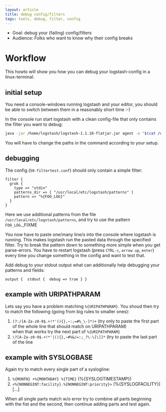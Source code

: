 ```yaml
---
layout: article
title: debug config/filters
tags: tools, debug, filter, config
---
```


* Goal: debug your (failing) config/filters
* Audience: Folks who want to know why their config breaks

# Workflow

This howto will show you how you can debug your logstash-config in a linux-terminal.

## initial setup

You need a console-windows running logstash and your editor, you should be able to switch between them in a reasonably short time :-)

In the console run start logstash with a clean config-file that only contains the filter you want to debug:
```bash
java -jar /home/logstash/logstash-1.1.10-flatjar.jar agent -e "$(cat /usr/local/etc/logstash/conf-available/50-filtertest.conf)"
```
You will have to change the paths in the command according to your setup.

## debugging

The config (`50-filtertest.conf`) should only contain a simple filter:
```
filter {
  grok {
    type => "stdin"
    patterns_dir => [ "/usr/local/etc/logstash/patterns" ]
    pattern => "%{FOO_LOG}"
  }
}
```

Here we use additional patterns from the file `/usr/local/etc/logstash/patterns`, and try to use the pattern `FOO_LOG`._FIXME

You now have to paste one/many line/s into the console where logstash is running. This makes logstash run the pasted data through the specified filter.
Try to break the pattern down to something more simple when you get parse-errors.
You have to restart logstash (press `CTRL-c`, `arrow up`, `enter`) every time you change something in the config and want to test that.

Add debug to your stdout output what can additionally help debugging your patterns and fields:
```
output {  stdout {  debug => true } }
```

## example with URIPATHPARAM

Lets say you have a problem matching `%{URIPATHPARAM}`. You shoud then try to match the following (going from big rules to smaller ones):

1.  `(?:/[A-Za-z0-9$.+!*'(){},~:;=#%_\-]*)+` (try only to paste the first part of the whole line that should match on URIPATHPARAM)<br>when that works try the next part of `%{URIPATHPARAM}`
2.  `\?[A-Za-z0-9$.+!*'|(){},~#%&/=:;_?\-\[\]]*` (try to paste the last part of the line

## example with SYSLOGBASE
Again try to match every single part of a syslogline:

1.  `%{MONTH} +%{MONTHDAY} %{TIME}` (%{SYSLOGTIMESTAMP})
2.  `<%{NONNEGINT:facility}.%{NONNEGINT:priority}>` (%{SYSLOGFACILITY})
[...]

When all single parts match w/o error try to combine all parts beginning with the fist and the second, then continue adding parts and test again.
